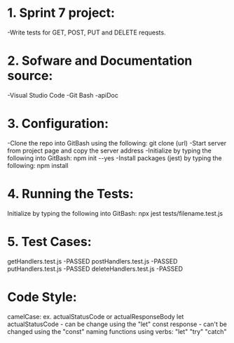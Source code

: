 # 1. Sprint 7 project: 
-Write tests for GET, POST, PUT and DELETE requests.

# 2. Sofware and Documentation source: 
-Visual Studio Code
-Git Bash
-apiDoc 

# 3. Configuration: 

-Clone the repo into GitBash using the following: git clone (url)
-Start server from project page and copy the server address
-Initialize by typing the following into GitBash: npm init --yes
-Install packages (jest) by typing the following: npm install


# 4. Running the Tests:
Initialize by typing the following into GitBash: npx jest tests/filename.test.js

# 5. Test Cases:
getHandlers.test.js -PASSED
postHandlers.test.js -PASSED
putHandlers.test.js -PASSED
deleteHandlers.test.js -PASSED

# Code Style:
camelCase: ex. actualStatusCode or actualResponseBody
let actualStatusCode - can be change using the "let" 
const response - can't be changed using the "const" 
naming functions using verbs: "let" "try" "catch"
